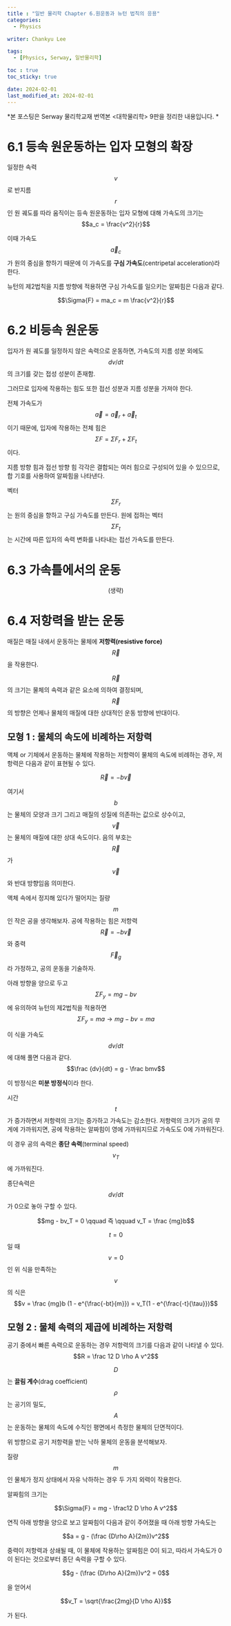 ```yaml
---
title : "일반 물리학 Chapter 6.원운동과 뉴턴 법칙의 응용"
categories: 
  - Physics

writer: Chankyu Lee

tags:   
  - [Physics, Serway, 일반물리학]

toc : true 
toc_sticky: true

date: 2024-02-01
last_modified_at: 2024-02-01
---
```

*본 포스팅은 Serway 물리학교재 번역본 <대학물리학> 9판을 정리한 내용입니다. *

# 6.1 등속 원운동하는 입자 모형의 확장
일정한 속력 $$v$$ 로 반지름 $$r$$ 인 원 궤도를 따라 움직이는 등속 원운동하는 입자 모형에 대해 가속도의 크기는 
$$a_c = \frac{v^2}{r}$$

이때 가속도 $$\vec{a}_c$$ 가 원의 중심을 향하기 때문에 이 가속도를 **구심 가속도**(centripetal acceleration)라 한다.

뉴턴의 제2법칙을 지름 방향에 적용하면 구심 가속도를 일으키는 알짜힘은 다음과 같다.

$$\Sigma{F} = ma_c = m \frac{v^2}{r}$$

# 6.2 비등속 원운동

입자가 원 궤도를 일정하지 않은 속력으로 운동하면, 가속도의 지름 성분 외에도 $$dv/dt$$의 크기를 갖는 접성 성분이 존재함. 

그러므로 입자에 작용하는 힘도 또한 접선 성분과 지름 성분을 가져야 한다.

전체 가속도가 $$\vec{a} = \vec{a}_r + \vec{a}_t$$이기 때문에, 입자에 작용하는 전체 힘은 $$\Sigma{F} = \Sigma{F}_r + \Sigma{F}_t$$ 이다.

지름 방향 힘과 접선 방향 힘 각각은 결합되는 여러 힘으로 구성되어 있을 수 있으므로, 합 기호를 사용하여 알짜힘을 나타낸다. 

벡터 $$\Sigma{F}_r$$는 원의 중심을 향하고 구심 가속도를 만든다. 원에 접하는 벡터 $$\Sigma{F}_t$$는 시간에 따른 입자의 속력 변화를 나타내는 접선 가속도를 만든다.

# 6.3 가속틀에서의 운동

<center>(생략)</center> 

# 6.4 저항력을 받는 운동

매질은 매질 내에서 운동하는 물체에 **저항력(resistive force)** $$\vec{R}$$을 작용한다.

$$\vec{R}$$의 크기는 물체의 속력과 같은 요소에 의하여 결정되며, $$\vec{R}$$의 방향은 언제나 물체의 매질에 대한 상대적인 운동 방향에 반대이다.

## 모형 1 : 물체의 속도에 비례하는 저항력
액체 or 기체에서 운동하는 물체에 작용하는 저항력이 물체의 속도에 비례하는 경우, 저항력은 다음과 같이 표현될 수 있다.

$$\vec{R} = -b\vec{v}$$

여기서 $$b$$는 물체의 모양과 크기 그리고 매질의 성질에 의존하는 값으로 상수이고, $$\vec{v}$$는 물체의 매질에 대한 상대 속도이다. 음의 부호는 $$\vec{R}$$가 $$\vec{v}$$와 반대 방향임음 의미한다.

액체 속에서 정지해 있다가 떨어지는 질량 $$m$$인 작은 공을 생각해보자. 공에 작용하는 힘은 저항력 $$\vec{R} = -b \vec{v}$$와 중력 $$\vec{F}_g$$라 가정하고, 공의 운동을 기술하자.

아래 방향을 양으로 두고 $$\Sigma{F}_y = mg - bv$$에 유의하여 뉴턴의 제2법칙을 적용하면
$$\Sigma{F}_y = ma \rightarrow mg - bv = ma$$

이 식을 가속도 $$dv/dt$$에 대해 풀면 다음과 같다.
$$\frac {dv}{dt} = g - \frac bmv$$ 

이 방정식은 **미분 방정식**이라 한다.

시간 $$t$$가 증가하면서 저항력의 크기는 증가하고 가속도는 감소한다. 저항력의 크기가 공의 무게에 가까워지면, 공에 작용하는 알짜힘이 영에 가까워지므로 가속도도 0에 가까워진다.

이 경우 공의 속력은 **종단 속력**(terminal speed) $$v_T$$에 가까워진다.

종단속력은 $$dv/dt$$가 0으로 놓아 구할 수 있다.

$$mg - bv_T = 0 \qquad 즉 \qquad v_T = \frac {mg}b$$

$$t = 0$$ 일 때 $$v = 0$$인 위 식을 만족하는 $$v$$의 식은 
$$v = \frac {mg}b (1 - e^{\frac{-bt}{m}}) = v_T(1 - e^{\frac{-t}{\tau}})$$

## 모형 2 : 물체 속력의 제곱에 비례하는 저항력 
공기 중에서 빠른 속력으로 운동하는 경우 저항력의 크기를 다음과 같이 나타낼 수 있다.
$$R = \frac 12 D \rho A v^2$$

$$D$$는 **끌림 계수**(drag coefficient) $$\rho$$는 공기의 밀도, $$A$$는 운동하는 물체의 속도에 수직인 평면에서 측정한 물체의 단면적이다.

위 방향으로 공기 저항력을 받는 낙하 물체의 운동을 분석해보자.

질량 $$m$$인 물체가 정지 상태에서 자유 낙하하는 경우 두 가지 외력이 작용한다.

알짜힘의 크기는

$$\Sigma{F} = mg - \frac12 D \rho A v^2$$

연직 아래 방향을 양으로 보고 알짜힘이 다음과 같이 주어졌을 때 아래 방향 가속도는

$$a = g - (\frac {D\rho A}{2m})v^2$$

중력이 저항력과 상쇄될 때, 이 물체에 작용하는 알짜힘은 0이 되고, 따라서 가속도가 0이 된다는 것으로부터 종단 속력을 구할 수 있다. 

$$g - (\frac {D\rho A}{2m})v^2 = 0$$

을 얻어서 

$$v_T = \sqrt{\frac{2mg}{D \rho A}}$$

가 된다.